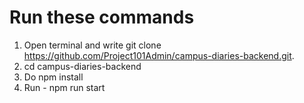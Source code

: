 # Run these commands

1. Open terminal and write git clone https://github.com/Project101Admin/campus-diaries-backend.git.
2. cd campus-diaries-backend
3. Do npm install
4. Run  - npm run start

